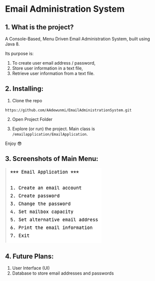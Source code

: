 # Email Administration System

## 1. What is the project?

A Console-Based, Menu Driven Email Administration System, built using Java 8.

Its purpose is: 

1. To create user email address / password,
2. Store user information in a text file,
3. Retrieve user information from a text file.

## 2. Installing:

1. Clone the repo

```
https://github.com/AAdewunmi/EmailAdministrationSystem.git
```

2. Open Project Folder


3. Explore (or run) the project. Main class is `/emailapplication/EmailApplication`.

Enjoy 😎

## 3. Screenshots of Main Menu:

![Image description](src/com/emailadministrationsystem/screenshot/screenshot.png)

## 4. Future Plans:

1. User Interface (UI)
2. Database to store email addresses and passwords
